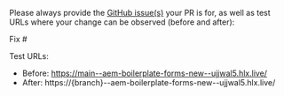 Please always provide the [GitHub issue(s)](../issues) your PR is for, as well as test URLs where your change can be observed (before and after):

Fix #<gh-issue-id>

Test URLs:
- Before: https://main--aem-boilerplate-forms-new--ujjwal5.hlx.live/
- After: https://{branch}--aem-boilerplate-forms-new--ujjwal5.hlx.live/
